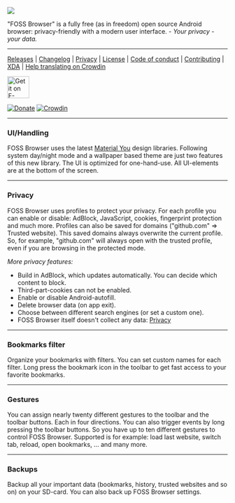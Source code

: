 <img src="https://github.com/scoute-dich/browser/blob/master/graphics/featuresGrafic.png" /></a>


"FOSS Browser" is a fully free (as in freedom) open source Android browser: privacy-friendly with a modern user interface. _- Your privacy - your data._

----

[Releases](https://github.com/scoute-dich/browser/releases) | [Changelog](https://github.com/scoute-dich/browser/blob/master/CHANGELOG.md) | [Privacy](https://github.com/scoute-dich/browser/blob/master/PRIVACY.md) | [License](https://github.com/scoute-dich/browser/blob/master/LICENSE.md) | [Code of conduct](https://github.com/scoute-dich/browser/blob/master/CODE_OF_CONDUCT.md) | [Contributing](https://github.com/scoute-dich/browser/blob/master/CONTRIBUTING.md) | [XDA](http://forum.xda-developers.com/android/apps-games/app-browser-t3500091) | [Help translating on Crowdin](https://crowdin.com/project/foss-browser)

<a href="https://f-droid.org/packages/de.baumann.browser/" target="_blank">
<img src="https://f-droid.org/badge/get-it-on.png" alt="Get it on F-Droid" height="50"/></a>

[![Donate](https://www.paypalobjects.com/de_DE/DE/i/btn/btn_donateCC_LG.gif)](https://www.paypal.com/cgi-bin/webscr?cmd=_s-xclick&hosted_button_id=NP6TGYDYP9SHY)
[![Crowdin](https://badges.crowdin.net/foss-browser/localized.svg)](https://crowdin.com/project/foss-browser)

----
### UI/Handling

FOSS Browser uses the latest [Material You](https://m3.material.io/) design libraries. Following system day/night mode and a wallpaper based theme are just two features of this new library. The UI is optimized for one-hand-use. All UI-elements are at the bottom of the screen.

----
### Privacy

FOSS Browser uses profiles to protect your privacy. For each profile you can enable or disable: AdBlock, JavaScript, cookies, fingerprint protection and much more. Profiles can also be saved for domains ("github.com" ⇒ Trusted website). This saved domains always overwrite the current profile. So, for example, "github.com" will always open with the trusted profile, even if you are browsing in the protected mode.

_More privacy features:_

- Build in AdBlock, which updates automatically. You can decide which content to block.
- Third-part-cookies can not be enabled.
- Enable or disable Android-autofill.
- Delete browser data (on app exit).
- Choose between different search engines (or set a custom one).
- FOSS Browser itself doesn't collect any data: [Privacy](https://github.com/scoute-dich/browser/blob/master/PRIVACY.md)

----
### Bookmarks filter

Organize your bookmarks with filters. You can set custom names for each filter. Long press the bookmark icon in the toolbar to get fast access to your favorite bookmarks.

----
### Gestures

You can assign nearly twenty different gestures to the toolbar and the toolbar buttons. Each in four directions. You can also trigger events by long pressing the toolbar buttons. So you have up to ten different gestures to control FOSS Browser. Supported is for example: load last website, switch tab, reload, open bookmarks, ... and many more.

----
### Backups

Backup all your important data (bookmarks, history, trusted websites and so on) on your SD-card. You can also back up FOSS Browser settings.
